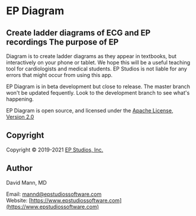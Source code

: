 EP Diagram
==========

## Create ladder diagrams of ECG and EP recordings The purpose of EP
Diagram is to create ladder diagrams as they appear in textbooks, but
interactively on your phone or tablet.  We hope this will be a useful
teaching tool for cardiologists and medical students.  EP Studios is
not liable for any errors that might occur from using this app.

EP Diagram is in beta development but close to release.  The master
branch won't be updated fequently.  Look to the development branch to
see what's happening.

EP Diagram is open source, and licensed under the 
[Apache License, Version 2.0](http://www.apache.org/licenses/LICENSE-2.0.html)

## Copyright
Copyright © 2019-2021 [EP Studios, Inc.](http://www.epstudiossoftware.com)

## Author
David Mann, MD

Email: [mannd@epstudiossoftware.com](mailto:mannd@epstudiossoftware.com)  
Website: [https://www.epstudiossoftware.com](https://www.epstudiossoftware.com)   

